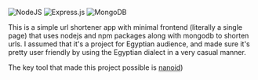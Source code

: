![NodeJS](https://img.shields.io/badge/node.js-6DA55F?style=for-the-badge&logo=node.js&logoColor=white) 
![Express.js](https://img.shields.io/badge/express.js-%23404d59.svg?style=for-the-badge&logo=express&logoColor=%2361DAFB) ![MongoDB](https://img.shields.io/badge/MongoDB-%234ea94b.svg?style=for-the-badge&logo=mongodb&logoColor=white)

This is a simple url shortener app with minimal frontend (literally a single page) that uses nodejs and npm packages along with mongodb to shorten urls. I assumed that it's a project for Egyptian audience, and made sure it's pretty user friendly by using the Egyptian dialect in a very casual manner. 

The key tool that made this project possible is [nanoid](https://www.npmjs.com/package/nanoid))
